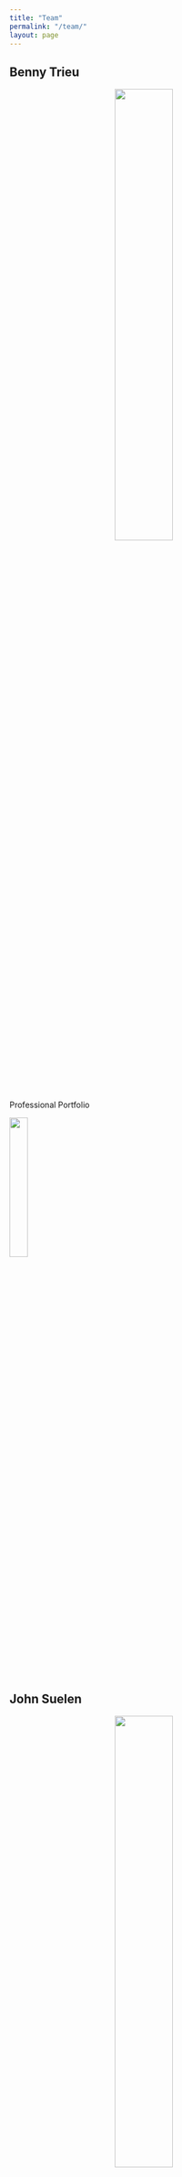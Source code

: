 ```yaml
---
title: "Team"
permalink: "/team/"
layout: page
---
```


<h2 style="text-align: left;">Benny Trieu</h2>

<p align="center">
  <img src="https://avatars.githubusercontent.com/u/76574420?v=4" width="45%">
&nbsp; &nbsp; &nbsp; &nbsp;
  <p>Professional Portfolio</p>
  <a href="https://bennytrieu.github.io"><img src="https://cdn.discordapp.com/attachments/439263167013584898/1100857142359097404/github-mark-white.png"  width="25%"></a>
</p>

<h2 style="text-align: left;">John Suelen</h2>

<p align="center">
  <img src="https://cdn.discordapp.com/attachments/1088056272689049720/1088064639104987186/image.png" width="45%">
&nbsp; &nbsp; &nbsp; &nbsp;
  <p>Professional Portfolio</p>
  <a href="https://johnsuelen.github.io"><img src="https://cdn.discordapp.com/attachments/439263167013584898/1100857142359097404/github-mark-white.png"  width="25%"></a>
</p>

<h2 style="text-align: left;">Michael Sumaylo</h2>

<p align="center">
  <img src="https://avatars.githubusercontent.com/u/97885062?v=4" width="45%">
&nbsp; &nbsp; &nbsp; &nbsp;
  <p>Professional Portfolio</p>
  <a href="https://msumaylo.github.io"><img src="https://cdn.discordapp.com/attachments/439263167013584898/1100857142359097404/github-mark-white.png"  width="25%"></a>
</p>
